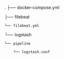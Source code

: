 
.
├── docker-compose.yml

├── filebeat

    └── filebeat.yml
   
└── logstash

    └── pipeline
    
        └── logstash.conf
